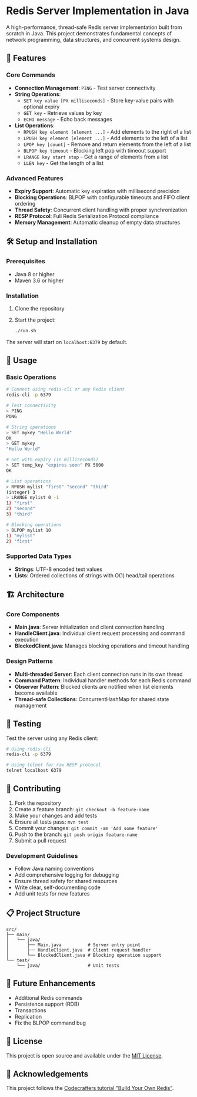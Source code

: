 # Redis Server Implementation in Java

A high-performance, thread-safe Redis server implementation built from scratch in Java. This project demonstrates fundamental concepts of network programming, data structures, and concurrent systems design.

## 🚀 Features

### Core Commands
- **Connection Management**: `PING` - Test server connectivity
- **String Operations**: 
  - `SET key value [PX milliseconds]` - Store key-value pairs with optional expiry
  - `GET key` - Retrieve values by key
  - `ECHO message` - Echo back messages
- **List Operations**:
  - `RPUSH key element [element ...]` - Add elements to the right of a list
  - `LPUSH key element [element ...]` - Add elements to the left of a list
  - `LPOP key [count]` - Remove and return elements from the left of a list
  - `BLPOP key timeout` - Blocking left pop with timeout support
  - `LRANGE key start stop` - Get a range of elements from a list
  - `LLEN key` - Get the length of a list

### Advanced Features
- **Expiry Support**: Automatic key expiration with millisecond precision
- **Blocking Operations**: BLPOP with configurable timeouts and FIFO client ordering
- **Thread Safety**: Concurrent client handling with proper synchronization
- **RESP Protocol**: Full Redis Serialization Protocol compliance
- **Memory Management**: Automatic cleanup of empty data structures

## 🛠️ Setup and Installation

### Prerequisites
- Java 8 or higher
- Maven 3.6 or higher

### Installation
1. Clone the repository

2. Start the project:
   ```bash
   ./run.sh
   ```


The server will start on `localhost:6379` by default.

## 📖 Usage

### Basic Operations
```bash
# Connect using redis-cli or any Redis client
redis-cli -p 6379

# Test connectivity
> PING
PONG

# String operations
> SET mykey "Hello World"
OK
> GET mykey
"Hello World"

# Set with expiry (in milliseconds)
> SET temp_key "expires soon" PX 5000
OK

# List operations
> RPUSH mylist "first" "second" "third"
(integer) 3
> LRANGE mylist 0 -1
1) "first"
2) "second"
3) "third"

# Blocking operations
> BLPOP mylist 10
1) "mylist"
2) "first"
```

### Supported Data Types
- **Strings**: UTF-8 encoded text values
- **Lists**: Ordered collections of strings with O(1) head/tail operations

## 🏗️ Architecture

### Core Components
- **Main.java**: Server initialization and client connection handling
- **HandleClient.java**: Individual client request processing and command execution
- **BlockedClient.java**: Manages blocking operations and timeout handling

### Design Patterns
- **Multi-threaded Server**: Each client connection runs in its own thread
- **Command Pattern**: Individual handler methods for each Redis command
- **Observer Pattern**: Blocked clients are notified when list elements become available
- **Thread-safe Collections**: ConcurrentHashMap for shared state management

## 🧪 Testing

Test the server using any Redis client:
```bash
# Using redis-cli
redis-cli -p 6379

# Using telnet for raw RESP protocol
telnet localhost 6379
```

## 🤝 Contributing

1. Fork the repository
2. Create a feature branch: `git checkout -b feature-name`
3. Make your changes and add tests
4. Ensure all tests pass: `mvn test`
5. Commit your changes: `git commit -am 'Add some feature'`
6. Push to the branch: `git push origin feature-name`
7. Submit a pull request

### Development Guidelines
- Follow Java naming conventions
- Add comprehensive logging for debugging
- Ensure thread safety for shared resources
- Write clear, self-documenting code
- Add unit tests for new features

## 📋 Project Structure
```
src/
├── main/
│   └── java/
│       ├── Main.java          # Server entry point
│       ├── HandleClient.java  # Client request handler
│       └── BlockedClient.java # Blocking operation support
└── test/
    └── java/                  # Unit tests
```

## 🔮 Future Enhancements
- Additional Redis commands
- Persistence support (RDB)
- Transactions
- Replication
- Fix the BLPOP command bug

## 📄 License

This project is open source and available under the [MIT License](LICENSE).

## 🙏 Acknowledgements

This project follows the [Codecrafters tutorial "Build Your Own Redis"](https://codecrafters.io/challenges/redis).
